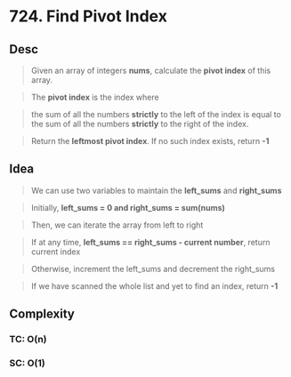 # 724. Find Pivot Index

## Desc

> Given an array of integers **nums**, calculate the **pivot index** of this array.

> The **pivot index** is the index where

> the sum of all the numbers **strictly** to the left of the index is equal to
> the sum of all the numbers **strictly** to the right of the index.

> Return the **leftmost pivot index**. If no such index exists, return **-1**

## Idea

> We can use two variables to maintain the **left_sums** and **right_sums**

> Initially, **left_sums = 0 and right_sums = sum(nums)**

> Then, we can iterate the array from left to right

> If at any time, **left_sums == right_sums - current number**, return current index

> Otherwise, increment the left_sums and decrement the right_sums

> If we have scanned the whole list and yet to find an index, return **-1**

## Complexity

### TC: O(n)

### SC: O(1)